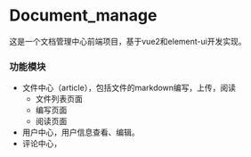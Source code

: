 # Document_manage
这是一个文档管理中心前端项目，基于vue2和element-ui开发实现。

### 功能模块

+ 文件中心（article），包括文件的markdown编写，上传，阅读
  + 文件列表页面
  + 编写页面
  + 阅读页面
+ 用户中心，用户信息查看、编辑。
+ 评论中心，

